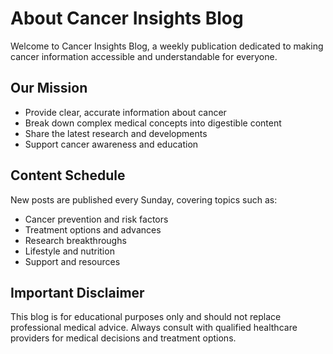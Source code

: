 # About Cancer Insights Blog

Welcome to Cancer Insights Blog, a weekly publication dedicated to making cancer information accessible and understandable for everyone.

## Our Mission
- Provide clear, accurate information about cancer
- Break down complex medical concepts into digestible content
- Share the latest research and developments
- Support cancer awareness and education

## Content Schedule
New posts are published every Sunday, covering topics such as:
- Cancer prevention and risk factors
- Treatment options and advances
- Research breakthroughs
- Lifestyle and nutrition
- Support and resources

## Important Disclaimer
This blog is for educational purposes only and should not replace professional medical advice. Always consult with qualified healthcare providers for medical decisions and treatment options.

